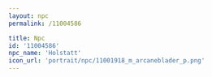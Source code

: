 ```yaml
---
layout: npc
permalink: /11004586

title: Npc
id: '11004586'
npc_name: 'Holstatt'
icon_url: 'portrait/npc/11001918_m_arcaneblader_p.png'
---
```

